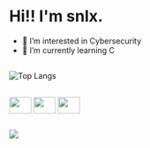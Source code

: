 # Hi!! I'm snlx.

- 👀 I’m interested in Cybersecurity
- 🌱 I’m currently learning C

##

![Top Langs](https://github-readme-stats.vercel.app/api/top-langs/?username=snlx22&layout=compact&theme=tokyonight)

##

<div style=display:inline;>
<img align="center" height="30" width="40" src="https://cdn.jsdelivr.net/gh/devicons/devicon@latest/icons/c/c-original.svg" /> 
  
<img align="center" height="30" width="40" src="https://cdn.jsdelivr.net/gh/devicons/devicon@latest/icons/python/python-original.svg" />

<img align="center" height="30" width="40" src="https://cdn.jsdelivr.net/gh/devicons/devicon@latest/icons/linux/linux-original.svg" />

</div>

##

<div style=display:inline;>
<img src="https://img.shields.io/badge/Kali_Linux-557C94?style=for-the-badge&logo=kali-linux&logoColor=white" target="_blank">
</div>

